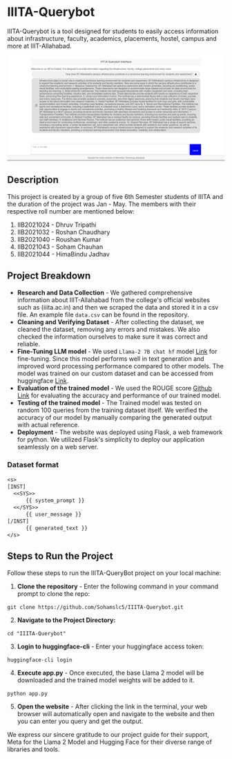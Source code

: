 # IIITA-Querybot
IIITA-Querybot is a tool designed for students to easily access information about infrastructure, faculty, academics, placements, hostel, campus and more at IIIT-Allahabad.

![deployed website image](Results.png)

## Description
This project is created by a group of five 6th Semester students of IIITA and the duration of the project was Jan - May. 
The members with their respective roll number are mentioned below:
1. IIB2021024 - Dhruv Tripathi
2. IIB2021032 - Roshan Chaudhary
3. IIB2021040 - Roushan Kumar
4. IIB2021043 - Soham Chauhan
5. IIB2021044 - HimaBindu Jadhav

## Project Breakdown
- **Research and Data Collection** - We gathered comprehensive information about IIIT-Allahabad from the college's official websites such as (iiita.ac.in) and then we scraped the data and stored it in a csv file. An example file `data.csv` can be found in the repository.
- **Cleaning and Verifying Dataset** - After collecting the dataset, we cleaned the dataset, removing any errors and mistakes. We also checked the information ourselves to make sure it was correct and reliable. 
- **Fine-Tuning LLM model** - We used `Llama-2 7B chat hf` model [Link](https://huggingface.co/meta-llama/Llama-2-7b-chat-hf) for fine-tuning. Since this model performs well in text generation and improved word processing performance compared to other models. The model was trained on our custom dataset and can be accessed from huggingface [Link](https://huggingface.co/sohamslc5/new_llama_new).
- **Evaluation of the trained model** - We used the ROUGE score [Github Link](https://github.com/google-research/google-research/tree/master/rouge) for evaluating the accuracy and performance of our trained model. 
- **Testing of the trained model** - The Trained model was tested on random 100 queries from the training dataset itself. We verified the accuracy of our model by manually comparing the generated output with actual reference.
- **Deployment** - The website was deployed using Flask, a web framework for python. We utilized Flask's simplicity to deploy our application seamlessly on a web server.

### Dataset format
```
<s>
[INST]
  <<SYS>>
      {{ system_prompt }}
  <</SYS>>
      {{ user_message }}
[/INST]
      {{ generated_text }}
</s>
```

## Steps to Run the Project
Follow these steps to run the IIITA-QueryBot project on your local machine:
1. **Clone the repository** - Enter the following command in your command prompt to clone the repo:
```
git clone https://github.com/Sohamslc5/IIITA-Querybot.git
```
2. **Navigate to the Project Directory:**
```
cd "IIITA-Querybot"
```
3. **Login to huggingface-cli** - Enter your huggingface access token:
```
huggingface-cli login
```
4. **Execute app.py** - Once executed, the base Llama 2 model will be downloaded and the trained model weights will be added to it.
```
python app.py
```
5. **Open the website** - After clicking the link in the terminal, your web browser will automatically open and navigate to the website and then you can enter you query and get the output.

We express our sincere gratitude to our project guide for their support, Meta for the Llama 2 Model and Hugging Face for their diverse range of libraries and tools.
